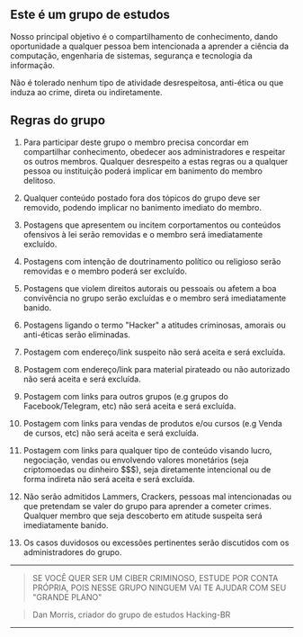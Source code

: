 ## Este é um grupo de estudos

Nosso principal objetivo é o compartilhamento de conhecimento, dando oportunidade a qualquer pessoa bem intencionada a aprender a ciência da computação, engenharia de sistemas, segurança e tecnologia da informação.

Não é tolerado nenhum tipo de atividade desrespeitosa, anti-ética ou que induza ao crime, direta ou indiretamente.

## Regras do grupo

1. Para participar deste grupo o membro precisa concordar em compartilhar conhecimento, obedecer aos administradores e respeitar os outros membros. Qualquer desrespeito a estas regras ou a qualquer pessoa ou instituição poderá implicar em banimento do membro delitoso.

1. Qualquer conteúdo postado fora dos tópicos do grupo deve ser removido, podendo implicar no banimento imediato do membro.

1. Postagens que apresentem ou incitem corportamentos ou conteúdos ofensivos à lei serão removidas e o membro será imediatamente excluído. 

1. Postagens com intenção de doutrinamento político ou religioso serão removidas e o membro poderá ser excluído. 

1. Postagens que violem direitos autorais ou pessoais ou afetem a boa convivência no grupo serão excluídas e o membro será imediatamente banido.

1. Postagens ligando o termo "Hacker" a atitudes criminosas, amorais ou anti-éticas serão eliminadas.

1. Postagem com endereço/link suspeito não será aceita e será excluída.

1. Postagem com endereço/link para material pirateado ou não autorizado não será aceita e será excluída.

1. Postagem com links para outros grupos (e.g grupos do Facebook/Telegram, etc) não será aceita e será excluída.

1. Postagem com links para vendas de produtos e/ou cursos (e.g Venda de cursos, etc) não será aceita e será excluída.

1. Postagem com links para qualquer tipo de conteúdo visando lucro, negociação, vendas ou envolvendo valores monetários (seja criptomoedas ou dinheiro $$$), seja diretamente intencional ou de forma indireta não será aceita e será excluída.

1. Não serão admitidos Lammers, Crackers, pessoas mal intencionadas ou que pretendam se valer do grupo para aprender a cometer crimes. Qualquer membro que seja descoberto em atitude suspeita será imediatamente banido.

1. Os casos duvidosos ou excessões pertinentes serão discutidos com os administradores do grupo.

---

> SE VOCÊ QUER SER UM CIBER CRIMINOSO, ESTUDE POR CONTA PRÓPRIA, POIS NESSE GRUPO NINGUEM VAI TE AJUDAR COM SEU "GRANDE PLANO"

> Dan Morris, criador do grupo de estudos Hacking-BR

---
